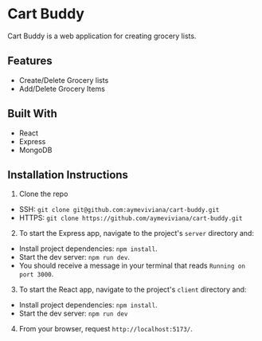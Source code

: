 # Cart Buddy

Cart Buddy is a web application for creating grocery lists.

## Features

- Create/Delete Grocery lists
- Add/Delete Grocery Items

## Built With

- React
- Express
- MongoDB

## Installation Instructions

1. Clone the repo

- SSH: `git clone git@github.com:aymeviviana/cart-buddy.git`
- HTTPS: `git clone https://github.com/aymeviviana/cart-buddy.git`

2. To start the Express app, navigate to the project's `server` directory and:

- Install project dependencies: `npm install`.
- Start the dev server: `npm run dev`.
- You should receive a message in your terminal that reads `Running on port 3000`.

3. To start the React app, navigate to the project's `client` directory and:

- Install project dependencies: `npm install`.
- Start the dev server: `npm run dev`

4. From your browser, request `http://localhost:5173/`.
